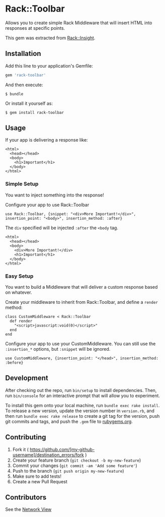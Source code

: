# Rack::Toolbar

Allows you to create simple Rack Middleware that will insert HTML into responses at specific points.

This gem was extracted from [Rack::Insight](https://github.com/pboling/rack-insight).

## Installation

Add this line to your application's Gemfile:

```ruby
gem 'rack-toolbar'
```

And then execute:

    $ bundle

Or install it yourself as:

    $ gem install rack-toolbar

## Usage

If your app is delivering a response like:

    <html>
      <head></head>
      <body>
        <h1>Important</h1>
      </body>
    </html>

### Simple Setup

You want to inject something into the response!

Configure your app to use Rack::Toolbar

    use Rack::Toolbar, {snippet: "<div>More Important!</div>", insertion_point: "<body>", insertion_method: :after}

The `div` specified will be injected `:after` the `<body` tag.

    <html>
      <head></head>
      <body>
        <div>More Important!</div>
        <h1>Important</h1>
      </body>
    </html>

### Easy Setup

You want to build a Middleware that will deliver a custom response based on whatever.

Create your middleware to inherit from Rack::Toolbar, and define a `render` method:

    class CustomMiddleware < Rack::Toolbar
      def render
        "<script>javascript:void(0)</script>"
      end
    end

Configure your app to use your CustomMiddleware.  You can still use the `:insertion_*` options, but `:snippet` will be ignored.

    use CustomMiddleware, {insertion_point: "</head>", insertion_method: :before}

## Development

After checking out the repo, run `bin/setup` to install dependencies. Then, run `bin/console` for an interactive prompt that will allow you to experiment.

To install this gem onto your local machine, run `bundle exec rake install`. To release a new version, update the version number in `version.rb`, and then run `bundle exec rake release` to create a git tag for the version, push git commits and tags, and push the `.gem` file to [rubygems.org](https://rubygems.org).

## Contributing

1. Fork it ( https://github.com/[my-github-username]/destination_errors/fork )
2. Create your feature branch (`git checkout -b my-new-feature`)
3. Commit your changes (`git commit -am 'Add some feature'`)
4. Push to the branch (`git push origin my-new-feature`)
5. Make sure to add tests!
6. Create a new Pull Request

## Contributors

See the [Network View](https://github.com/pboling/rack-toolbar/network)
